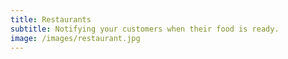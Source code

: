 ```yaml
---
title: Restaurants
subtitle: Notifying your customers when their food is ready.
image: /images/restaurant.jpg
---
```

